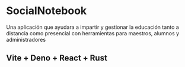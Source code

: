 # SocialNotebook

Una aplicación que ayudara a impartir y gestionar la educación tanto a distancia como presencial con herramientas para maestros, alumnos y administradores

## Vite + Deno + React + Rust

<!-- ## Running

You need to have Deno v1.28.0 or later intalled to run this repo.

Start a dev server:

```
$ deno task dev
```

## Deploy

Build production assets:

```
$ deno task build
```

## Notes

-   You need to use `.mjs` or `.mts` extension for the `vite.config.[ext]` file.

## Papercuts

Currently there's a "papercut" for Deno users:

-   peer dependencies need to be referenced in `vite.config.js` - in this example
    it is `react` and `react-dom` packages that need to be referenced -->
